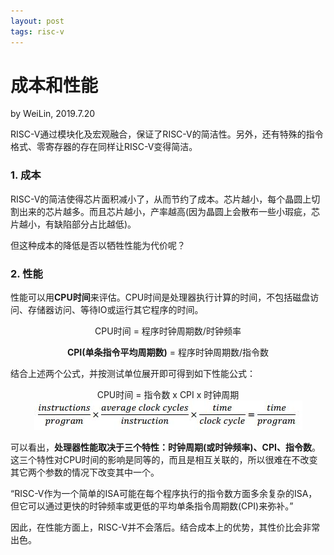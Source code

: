 ```yaml
---
layout: post
tags: risc-v
---
```


# 成本和性能
by WeiLin, 2019.7.20

RISC-V通过模块化及宏观融合，保证了RISC-V的简洁性。另外，还有特殊的指令格式、零寄存器的存在同样让RISC-V变得简洁。



### 1. 成本
RISC-V的简洁使得芯片面积减小了，从而节约了成本。芯片越小，每个晶圆上切割出来的芯片越多。而且芯片越小，产率越高(因为晶圆上会散布一些小瑕疵，芯片越小，有缺陷部分占比越低)。

但这种成本的降低是否以牺牲性能为代价呢？

### 2. 性能

性能可以用**CPU时间**来评估。CPU时间是处理器执行计算的时间，不包括磁盘访问、存储器访问、等待IO或运行其它程序的时间。

<center>CPU时间 = 程序时钟周期数/时钟频率

**CPI(单条指令平均周期数)** = 程序时钟周期数/指令数</center>

结合上述两个公式，并按测试单位展开即可得到如下性能公式：

<center>CPU时间 = 指令数 x CPI x 时钟周期</center>
<center><img src="image/cpu_time.jpg"></center>

可以看出，**处理器性能取决于三个特性：时钟周期(或时钟频率)、CPI、指令数**。这三个特性对CPU时间的影响是同等的，而且是相互关联的，所以很难在不改变其它两个参数的情况下改变其中一个。

“RISC-V作为一个简单的ISA可能在每个程序执行的指令数方面多余复杂的ISA，但它可以通过更快的时钟频率或更低的平均单条指令周期数(CPI)来弥补。”

因此，在性能方面上，RISC-V并不会落后。结合成本上的优势，其性价比会非常出色。

